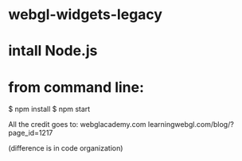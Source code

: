 # webgl-widgets-legacy

# intall Node.js
# from command line:
$ npm install
$ npm start

All the credit goes to:
webglacademy.com
learningwebgl.com/blog/?page_id=1217

(difference is in code organization)
